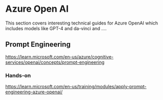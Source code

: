 # Azure Open AI

This section covers interesting technical guides for Azure OpenAI which includes models like GPT-4 and da-vinci and ....

## Prompt Engineering

https://learn.microsoft.com/en-us/azure/cognitive-services/openai/concepts/prompt-engineering

### Hands-on

https://learn.microsoft.com/en-us/training/modules/apply-prompt-engineering-azure-openai/